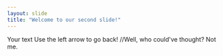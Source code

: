 ```yaml
---
layout: slide
title: "Welcome to our second slide!"
---
```

Your text
Use the left arrow to go back!
//Well, who could've thought? Not me.
